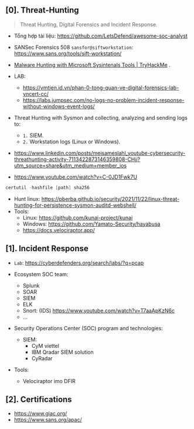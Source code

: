 ## [0]. Threat-Hunting

> Threat Hunting, Digital Forensics and Incident Response.

- Tổng hợp tài liệu: https://github.com/LetsDefend/awesome-soc-analyst
- SANSec Forensics 508 `sansfor@siftworkstation`: https://www.sans.org/tools/sift-workstation/
- [Malware Hunting with Microsoft Sysintenals Tools | TryHackMe](https://www.youtube.com/watch?v=owAOHsLyD3Y) .
- LAB:
  - https://vmtien.id.vn/phan-0-tong-quan-ve-digital-forensics-lab-vncert-cc/
  - https://labs.jumpsec.com/no-logs-no-problem-incident-response-without-windows-event-logs/
- Threat Hunting with Sysmon and collecting, analyzing and sending logs to:
  - `1.` SIEM.
  - `2.` Workstation logs (Linux or Windows).
- https://www.linkedin.com/posts/meisameslahi_youtube-cybersecurity-threathunting-activity-7113422873146359808-CHjj?utm_source=share&utm_medium=member_ios

- https://www.youtube.com/watch?v=C-0JD1Fwk7U

```ps1
certutil -hashfile [path] sha256
```

- Hunt linux: https://pberba.github.io/security/2021/11/22/linux-threat-hunting-for-persistence-sysmon-auditd-webshell/
- Tools:
  - Linux: https://github.com/kunai-project/kunai
  - Windows: https://github.com/Yamato-Security/hayabusa
  - https://docs.velociraptor.app/

## [1]. Incident Response

- `Lab`: https://cyberdefenders.org/search/labs/?q=pcap
- Ecosystem SOC team:
  - Splunk
  - SOAR
  - SIEM
  - ELK
  - Snort: (IDS) https://www.youtube.com/watch?v=T7aaApKzN6c
  - ...
- Security Operations Center (SOC) program and technologies:

  - SIEM:
    - CyM viettel
    - IBM Qradar SIEM solution
    - CyRadar

- Tools:
  - Velociraptor imo DFIR

## [2]. Certifications

- https://www.giac.org/
- https://www.sans.org/apac/
